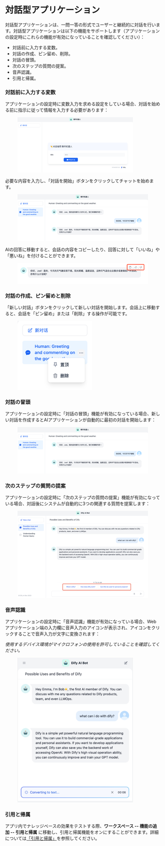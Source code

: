 # 対話型アプリケーション

対話型アプリケーションは、一問一答の形式でユーザーと継続的に対話を行います。対話型アプリケーションは以下の機能をサポートします（アプリケーションの設定時にこれらの機能が有効になっていることを確認してください）：

* 対話前に入力する変数。
* 対話の作成、ピン留め、削除。
* 対話の冒頭。
* 次のステップの質問の提案。
* 音声認識。
* 引用と帰属。

### 対話前に入力する変数

アプリケーションの設定時に変数入力を求める設定をしている場合、対話を始める前に指示に従って情報を入力する必要があります：

<figure><img src="../../../.gitbook/assets/image (63).png" alt="" width="375"><figcaption></figcaption></figure>

必要な内容を入力し、「対話を開始」ボタンをクリックしてチャットを始めます。

<figure><img src="../../../.gitbook/assets/image (94).png" alt=""><figcaption></figcaption></figure>

AIの回答に移動すると、会話の内容をコピーしたり、回答に対して「いいね」や「悪いね」を付けることができます。

<figure><img src="../../../.gitbook/assets/image (26).png" alt=""><figcaption></figcaption></figure>

### 対話の作成、ピン留めと削除

「新しい対話」ボタンをクリックして新しい対話を開始します。会話上に移動すると、会話を「ピン留め」または「削除」する操作が可能です。

<figure><img src="../../../.gitbook/assets/image (47).png" alt="" width="242"><figcaption></figcaption></figure>

### 対話の冒頭

アプリケーションの設定時に「対話の冒頭」機能が有効になっている場合、新しい対話を作成するとAIアプリケーションが自動的に最初の対話を開始します：

<figure><img src="../../../.gitbook/assets/image (51).png" alt=""><figcaption></figcaption></figure>

### 次のステップの質問の提案

アプリケーションの設定時に「次のステップの質問の提案」機能が有効になっている場合、対話後にシステムが自動的に3つの関連する質問を提案します：

<figure><img src="../../../.gitbook/assets/image (77).png" alt=""><figcaption></figcaption></figure>

### 音声認識

アプリケーションの設定時に「音声認識」機能が有効になっている場合、Webアプリケーション端の入力欄に音声入力のアイコンが表示され、アイコンをクリックすることで音声入力が文字に変換されます：

_使用するデバイス環境がマイクロフォンの使用を許可していることを確認してください。_

<figure><img src="../../../.gitbook/assets/image (79).png" alt="" width="375"><figcaption></figcaption></figure>

### 引用と帰属

アプリ内でナレッジベースの効果をテストする際、**ワークスペース -- 機能の追加 -- 引用と帰属** に移動し、引用と帰属機能をオンにすることができます。詳細については[「引用と帰属」](https://docs.fusionworks.ai/v/japanese/guides/knowledge-base/retrieval_test_and_citation#id-2-yin-yong-yu-gui-shu)を参照してください。